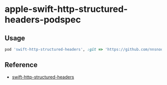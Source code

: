 # apple-swift-http-structured-headers-podspec

## Usage

```ruby
pod 'swift-http-structured-headers', :git => 'https://github.com/nnsnodnb/apple-swift-http-structured-headers-podspec.git'
```

## Reference

- [swift-http-structured-headers](https://github.com/apple/swift-http-structured-headers)
